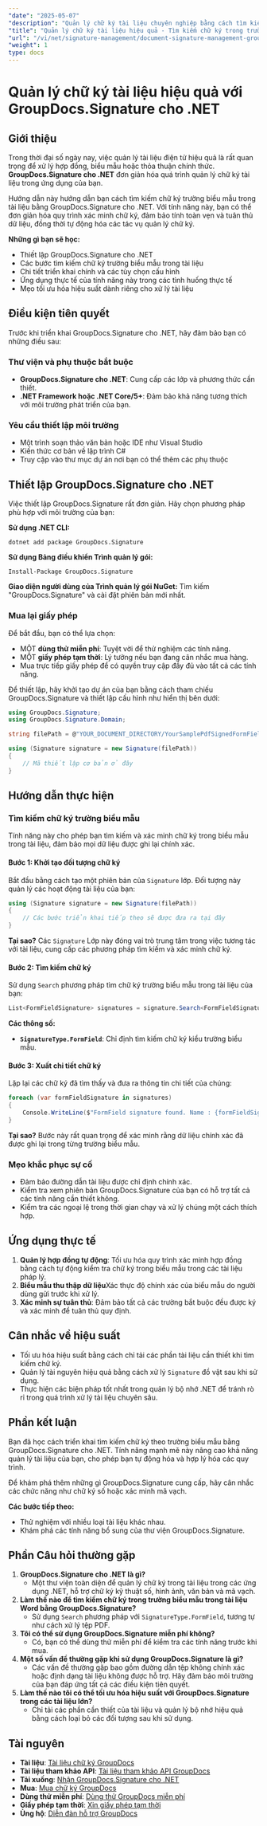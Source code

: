 ```yaml
---
"date": "2025-05-07"
"description": "Quản lý chữ ký tài liệu chuyên nghiệp bằng cách tìm kiếm hiệu quả các chữ ký trong biểu mẫu bằng GroupDocs.Signature cho .NET. Đơn giản hóa quy trình và đảm bảo tuân thủ."
"title": "Quản lý chữ ký tài liệu hiệu quả - Tìm kiếm chữ ký trong trường biểu mẫu với GroupDocs.Signature cho .NET"
"url": "/vi/net/signature-management/document-signature-management-groupdocs-net/"
"weight": 1
type: docs
---
```

# Quản lý chữ ký tài liệu hiệu quả với GroupDocs.Signature cho .NET

## Giới thiệu

Trong thời đại số ngày nay, việc quản lý tài liệu điện tử hiệu quả là rất quan trọng để xử lý hợp đồng, biểu mẫu hoặc thỏa thuận chính thức. **GroupDocs.Signature cho .NET** đơn giản hóa quá trình quản lý chữ ký tài liệu trong ứng dụng của bạn.

Hướng dẫn này hướng dẫn bạn cách tìm kiếm chữ ký trường biểu mẫu trong tài liệu bằng GroupDocs.Signature cho .NET. Với tính năng này, bạn có thể đơn giản hóa quy trình xác minh chữ ký, đảm bảo tính toàn vẹn và tuân thủ dữ liệu, đồng thời tự động hóa các tác vụ quản lý chữ ký.

**Những gì bạn sẽ học:**
- Thiết lập GroupDocs.Signature cho .NET
- Các bước tìm kiếm chữ ký trường biểu mẫu trong tài liệu
- Chi tiết triển khai chính và các tùy chọn cấu hình
- Ứng dụng thực tế của tính năng này trong các tình huống thực tế
- Mẹo tối ưu hóa hiệu suất dành riêng cho xử lý tài liệu

## Điều kiện tiên quyết

Trước khi triển khai GroupDocs.Signature cho .NET, hãy đảm bảo bạn có những điều sau:

### Thư viện và phụ thuộc bắt buộc
- **GroupDocs.Signature cho .NET**: Cung cấp các lớp và phương thức cần thiết.
- **.NET Framework hoặc .NET Core/5+**: Đảm bảo khả năng tương thích với môi trường phát triển của bạn.

### Yêu cầu thiết lập môi trường
- Một trình soạn thảo văn bản hoặc IDE như Visual Studio
- Kiến thức cơ bản về lập trình C#
- Truy cập vào thư mục dự án nơi bạn có thể thêm các phụ thuộc

## Thiết lập GroupDocs.Signature cho .NET

Việc thiết lập GroupDocs.Signature rất đơn giản. Hãy chọn phương pháp phù hợp với môi trường của bạn:

**Sử dụng .NET CLI:**
```shell
dotnet add package GroupDocs.Signature
```

**Sử dụng Bảng điều khiển Trình quản lý gói:**
```shell
Install-Package GroupDocs.Signature
```

**Giao diện người dùng của Trình quản lý gói NuGet:** 
Tìm kiếm "GroupDocs.Signature" và cài đặt phiên bản mới nhất.

### Mua lại giấy phép

Để bắt đầu, bạn có thể lựa chọn:
- MỘT **dùng thử miễn phí**: Tuyệt vời để thử nghiệm các tính năng.
- MỘT **giấy phép tạm thời**: Lý tưởng nếu bạn đang cân nhắc mua hàng.
- Mua trực tiếp giấy phép để có quyền truy cập đầy đủ vào tất cả các tính năng.

Để thiết lập, hãy khởi tạo dự án của bạn bằng cách tham chiếu GroupDocs.Signature và thiết lập cấu hình như hiển thị bên dưới:
```csharp
using GroupDocs.Signature;
using GroupDocs.Signature.Domain;

string filePath = @"YOUR_DOCUMENT_DIRECTORY/YourSamplePdfSignedFormField.pdf"; // Thay thế bằng đường dẫn tệp thực tế

using (Signature signature = new Signature(filePath))
{
    // Mã thiết lập cơ bản ở đây
}
```

## Hướng dẫn thực hiện

### Tìm kiếm chữ ký trường biểu mẫu

Tính năng này cho phép bạn tìm kiếm và xác minh chữ ký trong biểu mẫu trong tài liệu, đảm bảo mọi dữ liệu được ghi lại chính xác.

#### Bước 1: Khởi tạo đối tượng chữ ký

Bắt đầu bằng cách tạo một phiên bản của `Signature` lớp. Đối tượng này quản lý các hoạt động tài liệu của bạn:
```csharp
using (Signature signature = new Signature(filePath))
{
    // Các bước triển khai tiếp theo sẽ được đưa ra tại đây
}
```
**Tại sao?** Các `Signature` Lớp này đóng vai trò trung tâm trong việc tương tác với tài liệu, cung cấp các phương pháp tìm kiếm và xác minh chữ ký.

#### Bước 2: Tìm kiếm chữ ký

Sử dụng `Search` phương pháp tìm chữ ký trường biểu mẫu trong tài liệu của bạn:
```csharp
List<FormFieldSignature> signatures = signature.Search<FormFieldSignature>(SignatureType.FormField);
```
**Các thông số:**
- **`SignatureType.FormField`**: Chỉ định tìm kiếm chữ ký kiểu trường biểu mẫu.

#### Bước 3: Xuất chi tiết chữ ký

Lặp lại các chữ ký đã tìm thấy và đưa ra thông tin chi tiết của chúng:
```csharp
foreach (var formFieldSignature in signatures)
{
    Console.WriteLine($"FormField signature found. Name : {formFieldSignature.Name}. Value: {formFieldSignature.Value}");
}
```
**Tại sao?** Bước này rất quan trọng để xác minh rằng dữ liệu chính xác đã được ghi lại trong từng trường biểu mẫu.

### Mẹo khắc phục sự cố
- Đảm bảo đường dẫn tài liệu được chỉ định chính xác.
- Kiểm tra xem phiên bản GroupDocs.Signature của bạn có hỗ trợ tất cả các tính năng cần thiết không.
- Kiểm tra các ngoại lệ trong thời gian chạy và xử lý chúng một cách thích hợp.

## Ứng dụng thực tế
1. **Quản lý hợp đồng tự động**: Tối ưu hóa quy trình xác minh hợp đồng bằng cách tự động kiểm tra chữ ký trong biểu mẫu trong các tài liệu pháp lý.
2. **Biểu mẫu thu thập dữ liệu**Xác thực độ chính xác của biểu mẫu do người dùng gửi trước khi xử lý.
3. **Xác minh sự tuân thủ**: Đảm bảo tất cả các trường bắt buộc đều được ký và xác minh để tuân thủ quy định.

## Cân nhắc về hiệu suất
- Tối ưu hóa hiệu suất bằng cách chỉ tải các phần tài liệu cần thiết khi tìm kiếm chữ ký.
- Quản lý tài nguyên hiệu quả bằng cách xử lý `Signature` đồ vật sau khi sử dụng.
- Thực hiện các biện pháp tốt nhất trong quản lý bộ nhớ .NET để tránh rò rỉ trong quá trình xử lý tài liệu chuyên sâu.

## Phần kết luận

Bạn đã học cách triển khai tìm kiếm chữ ký theo trường biểu mẫu bằng GroupDocs.Signature cho .NET. Tính năng mạnh mẽ này nâng cao khả năng quản lý tài liệu của bạn, cho phép bạn tự động hóa và hợp lý hóa các quy trình.

Để khám phá thêm những gì GroupDocs.Signature cung cấp, hãy cân nhắc các chức năng như chữ ký số hoặc xác minh mã vạch.

**Các bước tiếp theo:**
- Thử nghiệm với nhiều loại tài liệu khác nhau.
- Khám phá các tính năng bổ sung của thư viện GroupDocs.Signature.

## Phần Câu hỏi thường gặp
1. **GroupDocs.Signature cho .NET là gì?**
   - Một thư viện toàn diện để quản lý chữ ký trong tài liệu trong các ứng dụng .NET, hỗ trợ chữ ký kỹ thuật số, hình ảnh, văn bản và mã vạch.
2. **Làm thế nào để tìm kiếm chữ ký trong trường biểu mẫu trong tài liệu Word bằng GroupDocs.Signature?**
   - Sử dụng `Search` phương pháp với `SignatureType.FormField`, tương tự như cách xử lý tệp PDF.
3. **Tôi có thể sử dụng GroupDocs.Signature miễn phí không?**
   - Có, bạn có thể dùng thử miễn phí để kiểm tra các tính năng trước khi mua.
4. **Một số vấn đề thường gặp khi sử dụng GroupDocs.Signature là gì?**
   - Các vấn đề thường gặp bao gồm đường dẫn tệp không chính xác hoặc định dạng tài liệu không được hỗ trợ. Hãy đảm bảo môi trường của bạn đáp ứng tất cả các điều kiện tiên quyết.
5. **Làm thế nào tôi có thể tối ưu hóa hiệu suất với GroupDocs.Signature trong các tài liệu lớn?**
   - Chỉ tải các phần cần thiết của tài liệu và quản lý bộ nhớ hiệu quả bằng cách loại bỏ các đối tượng sau khi sử dụng.

## Tài nguyên
- **Tài liệu**: [Tài liệu chữ ký GroupDocs](https://docs.groupdocs.com/signature/net/)
- **Tài liệu tham khảo API**: [Tài liệu tham khảo API GroupDocs](https://reference.groupdocs.com/signature/net/)
- **Tải xuống**: [Nhận GroupDocs.Signature cho .NET](https://releases.groupdocs.com/signature/net/)
- **Mua**: [Mua chữ ký GroupDocs](https://purchase.groupdocs.com/buy)
- **Dùng thử miễn phí**: [Dùng thử GroupDocs miễn phí](https://releases.groupdocs.com/signature/net/)
- **Giấy phép tạm thời**: [Xin giấy phép tạm thời](https://purchase.groupdocs.com/temporary-license/)
- **Ủng hộ**: [Diễn đàn hỗ trợ GroupDocs](https://forum.groupdocs.com/c/signature/)